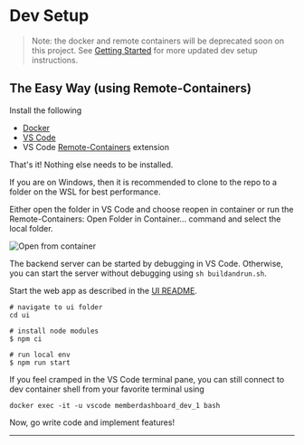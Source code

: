 # Dev Setup
> Note: the docker and remote containers will be deprecated soon on this project.  See [Getting Started](./getting_started.md) for more updated dev setup instructions.

## The Easy Way (using Remote-Containers)

Install the following

- [Docker](https://www.docker.com/products/docker-desktop)
- [VS Code](https://code.visualstudio.com/download)
- VS Code [Remote-Containers](https://marketplace.visualstudio.com/items?itemName=ms-vscode-remote.remote-containers) extension

That's it! Nothing else needs to be installed.

If you are on Windows, then it is recommended to clone to the repo to a folder on the WSL for best performance.

Either open the folder in VS Code and choose reopen in container or run the Remote-Containers: Open Folder in Container... command and select the local folder.

![Open from container](/img/openFromContainer.gif "Open from container")

The backend server can be started by debugging in VS Code. Otherwise, you can start the server without debugging using `sh buildandrun.sh`.

Start the web app as described in the [UI README](/web/README.md).

```
# navigate to ui folder
cd ui

# install node modules
$ npm ci

# run local env
$ npm run start
```

If you feel cramped in the VS Code terminal pane, you can still connect to dev container shell from your favorite terminal using

```
docker exec -it -u vscode memberdashboard_dev_1 bash
```

Now, go write code and implement features!

---
